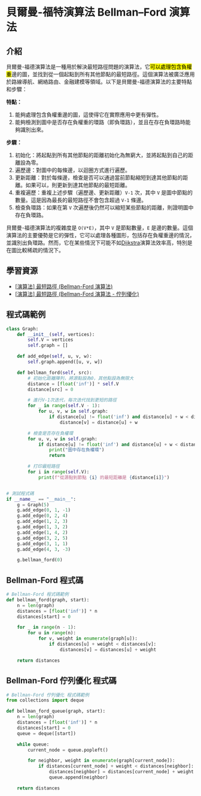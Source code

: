 # 貝爾曼-福特演算法 Bellman–Ford 演算法

## 介紹
貝爾曼-福德演算法是一種用於解決最短路徑問題的演算法，它<mark>可以處理包含負權重</mark>邊的圖，並找到從一個起點到所有其他節點的最短路徑。這個演算法被廣泛應用於路線導航、網絡路由、金融建模等領域。以下是貝爾曼-福德演算法的主要特點和步驟：

**特點：**
1. 能夠處理包含負權重邊的圖，這使得它在實際應用中更有彈性。
2. 能夠檢測到圖中是否存在負權重的環路（即負環路），並且在存在負環路時能夠識別出來。

**步驟：**
1. 初始化：將起點到所有其他節點的距離初始化為無窮大，並將起點到自己的距離設為零。
2. 遍歷邊：對圖中的每條邊，以迴圈方式進行遍歷。
3. 更新距離：對於每條邊，檢查是否可以通過當前節點縮短到達其他節點的距離。如果可以，則更新到達其他節點的最短距離。
4. 重複遍歷：重複上述步驟（遍歷邊、更新距離）`V-1` 次，其中 `V` 是圖中節點的數量。這是因為最長的最短路徑不會包含超過 `V-1` 條邊。
5. 檢查負環路：如果在第 `V` 次遍歷後仍然可以縮短某些節點的距離，則證明圖中存在負環路。

貝爾曼-福德演算法的複雜度是 `O(V*E)`，其中 `V` 是節點數量，`E` 是邊的數量。這個演算法的主要優勢是它的彈性，它可以處理各種圖形，包括存在負權重邊的情況，並識別出負環路。然而，它在某些情況下可能不如[Dijkstra](./Dijkstra's演算法.md)演算法效率高，特別是在圖比較稀疏的情況下。

## 學習資源
- [[演算法] 最短路徑 (Bellman-Ford 演算法)](https://ithelp.ithome.com.tw/articles/10209748)
- [[演算法] 最短路徑 (Bellman-Ford 演算法 - 佇列優化)](https://ithelp.ithome.com.tw/articles/10209845)

## 程式碼範例
```python
class Graph:
    def __init__(self, vertices):
        self.V = vertices
        self.graph = []

    def add_edge(self, u, v, w):
        self.graph.append([u, v, w])

    def bellman_ford(self, src):
        # 初始化距離陣列，將源點設為0，其他點設為無限大
        distance = [float('inf')] * self.V
        distance[src] = 0

        # 進行V-1次迭代，每次迭代找到更短的路徑
        for _ in range(self.V - 1):
            for u, v, w in self.graph:
                if distance[u] != float('inf') and distance[u] + w < distance[v]:
                    distance[v] = distance[u] + w

        # 檢查是否存在負權環
        for u, v, w in self.graph:
            if distance[u] != float('inf') and distance[u] + w < distance[v]:
                print("圖中存在負權環")
                return

        # 打印最短路徑
        for i in range(self.V):
            print(f"從源點到節點 {i} 的最短距離是 {distance[i]}")


# 測試程式碼
if __name__ == "__main__":
    g = Graph(5)
    g.add_edge(0, 1, -1)
    g.add_edge(0, 2, 4)
    g.add_edge(1, 2, 3)
    g.add_edge(1, 3, 2)
    g.add_edge(1, 4, 2)
    g.add_edge(3, 2, 5)
    g.add_edge(3, 1, 1)
    g.add_edge(4, 3, -3)

    g.bellman_ford(0)
```

## Bellman-Ford 程式碼
```python
# Bellman-Ford 程式碼範例
def bellman_ford(graph, start):
    n = len(graph)
    distances = [float('inf')] * n
    distances[start] = 0

    for _ in range(n - 1):
        for u in range(n):
            for v, weight in enumerate(graph[u]):
                if distances[u] + weight < distances[v]:
                    distances[v] = distances[u] + weight

    return distances
```


## Bellman-Ford 佇列優化 程式碼
```python
# Bellman-Ford 佇列優化 程式碼範例
from collections import deque

def bellman_ford_queue(graph, start):
    n = len(graph)
    distances = [float('inf')] * n
    distances[start] = 0
    queue = deque([start])

    while queue:
        current_node = queue.popleft()

        for neighbor, weight in enumerate(graph[current_node]):
            if distances[current_node] + weight < distances[neighbor]:
                distances[neighbor] = distances[current_node] + weight
                queue.append(neighbor)

    return distances
```